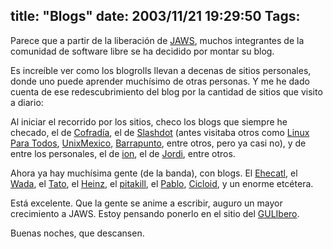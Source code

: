 title: "Blogs"
date: 2003/11/21 19:29:50
Tags: 
---
<p>Parece que a partir de la liberación de <a href="http://web.archive.org/web/20031125134728/http://jaws-project.sf.net/">JAWS</a>, muchos integrantes de la comunidad de software libre se ha decidido por montar su blog.</p>

<p>Es increíble ver como los blogrolls llevan a decenas de sitios personales, donde uno puede aprender muchísimo de otras personas. Y me he dado cuenta de ese redescubrimiento del blog por la cantidad de sitios que visito a diario:</p>

<p>Al iniciar el recorrido por los sitios, checo los blogs que siempre he checado, el de <a href="http://web.archive.org/web/20031125134728/http://cofradia.org/">Cofradía</a>, el de <a href="http://web.archive.org/web/20031125134728/http://slashdot.org/">Slashdot</a> (antes visitaba otros como <a href="http://web.archive.org/web/20031125134728/http://linuxparatodos.net/">Linux Para Todos</a>, <a href="http://web.archive.org/web/20031125134728/http://unixmexico.org/">UnixMexico</a>, <a href="http://web.archive.org/web/20031125134728/http://www.barrapunto.com/">Barrapunto</a>, entre otros, pero ya casi no), y de entre los personales, el de <a href="http://web.archive.org/web/20031125134728/http://ion.gluch.org.mx/">ion</a>, el de <a href="http://web.archive.org/web/20031125134728/http://primates.ximian.com/%7Emiguel/activity-log.php%3EMiguel%20de%20Icaza%3C/a%3E,%20el%20de%20%3Ca%20href=">Jordi</a>, entre otros.</p>

<p>Ahora ya hay muchísima gente (de la banda), con blogs. El <a href="http://web.archive.org/web/20031125134728/http://ehecatl.psychoaktive.ws/">Ehecatl</a>, el <a href="http://web.archive.org/web/20031125134728/http://wada.mig-29.net/">Wada</a>, el <a href="http://web.archive.org/web/20031125134728/http://blog.tacvbo.net/">Tato</a>, el <a href="http://web.archive.org/web/20031125134728/http://heinz.tacvbo.net/">Heinz</a>, el <a href="http://web.archive.org/web/20031125134728/http://polo.lavozdelsillon.net/">pitakill</a>, el <a href="http://web.archive.org/web/20031125134728/http://pablo.com.mx/">Pablo</a>, <a href="http://web.archive.org/web/20031125134728/http://cicloid.psychoaktive.ws/">Cicloid</a>, y un enorme etcétera.</p>

<p>Está excelente. Que la gente se anime a escribir, auguro un mayor crecimiento a JAWS. Estoy pensando ponerlo en el sitio del <a href="http://web.archive.org/web/20031125134728/http://www.iec.uia.mx/damog">GULIbero</a>.</p>

<p>Buenas noches, que descansen.</p>
